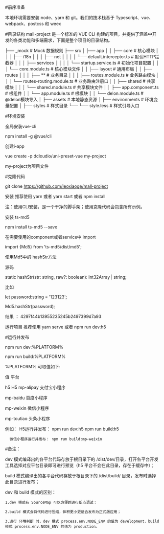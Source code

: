 #前序准备

本地环境需要安装 node、yarn 和 git。我们的技术栈基于 Typescript、vue、webpack、postcss 和 weex

#目录结构
mall-project 是一个标准的 VUE CLI 构建的项目，并提供了涵盖中开发的各类功能和多端需求，下面是整个项目的目录结构。

├── _mock                                       # Mock 数据规则
├── src
│   ├── app
│   │   ├── core                                # 核心模块
│   │   │   ├── i18n
│   │   │   ├── net
│   │   │   │   └── default.interceptor.ts      # 默认HTTP拦截器
│   │   │   ├── services
│   │   │   │   └── startup.service.ts          # 初始化项目配置
│   │   │   └── core.module.ts                  # 核心模块文件
│   │   ├── layout                              # 通用布局
│   │   ├── routes
│   │   │   ├── **                              # 业务目录
│   │   │   ├── routes.module.ts                # 业务路由模块
│   │   │   └── routes-routing.module.ts        # 业务路由注册口
│   │   ├── shared                              # 共享模块
│   │   │   └── shared.module.ts                # 共享模块文件
│   │   ├── app.component.ts                    # 根组件
│   │   └── app.module.ts                       # 根模块
│   │   └── delon.module.ts                     # @delon模块导入
│   ├── assets                                  # 本地静态资源
│   ├── environments                            # 环境变量配置
│   ├── styles                                  # 样式目录
└── └── style.less                              # 样式引导入口

#环境安装

全局安装vue-cli

npm install -g @vue/cli

创建i-app

vue create -p dcloudio/uni-preset-vue my-project

my-project为项目文件

#克隆代码

git clone https://github.com/leoxiaoge/mall-project

安装 推荐使用 yarn 或者 yarn start 或者 npm install

注：使用CLI安装，是一个干净的脚手架；使用克隆代码会包含所有示例。

安装 ts-md5

npm install ts-md5 --save

在需要使用的component或者service中 import

import {Md5} from 'ts-md5/dist/md5';


使用Md5中的 hashStr方法

源码

static hashStr(str: string, raw?: boolean): Int32Array | string;

比如

let password:string = '123123';

Md5.hashStr(password);

结果 ： 4297f44b13955235245b2497399d7a93

运行项目 推荐使用 yarn serve 或者 npm run dev:h5

#运行并发布

npm run dev:%PLATFORM%

npm run build:%PLATFORM%

%PLATFORM% 可取值如下:

值	平台

h5	H5
mp-alipay	支付宝小程序

mp-baidu	百度小程序

mp-weixin	微信小程序

mp-toutiao	头条小程序

例如： H5运行并发布： npm run dev:h5      npm run build:h5

      微信小程序运行并发布： npm run build:mp-weixin
      
#备注： 

dev 模式编译出的各平台代码存放于根目录下的 /dist/dev/目录，打开各平台开发工具选择对应平台目录即可进行预览（h5 平台不会在此目录，存在于缓存中）；

build 模式编译出的各平台代码存放于根目录下的 /dist/build/ 目录，发布时选择此目录进行发布；

dev 和 build 模式的区别：

    1.dev 模式有 SourceMap 可以方便的进行断点调试；
    
    2.build 模式会将代码进行压缩，体积更小更适合发布为正式版应用；
    
    3.进行 环境判断 时，dev 模式 process.env.NODE_ENV 的值为 development，build 模式 process.env.NODE_ENV 的值为 production。
    
